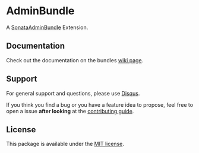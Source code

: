 # AdminBundle

A [SonataAdminBundle](https://github.com/sonata-project/SonataAdminBundle) Extension.


## Documentation

Check out the documentation on the bundles [wiki page](https://github.com/bruery/admin-bundle/wiki).

## Support

For general support and questions, please use [Disqus](https://disqus.com/home/channel/thebruery/discussion/channel-thebruery/bug_reporting).

If you think you find a bug or you have a feature idea to propose, feel free to open a issue
**after looking** at the [contributing guide](CONTRIBUTING.md).

## License

This package is available under the [MIT license](LICENSE).